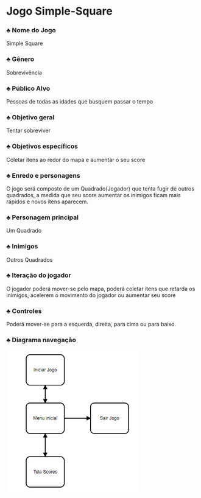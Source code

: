 # Jogo Simple-Square

### ♣ Nome do Jogo

Simple Square

### ♣ Gênero
Sobrevivência

### ♣ Público Alvo
Pessoas de todas as idades que busquem passar o tempo

### ♣ Objetivo geral
Tentar sobreviver

### ♣ Objetivos específicos
Coletar itens ao redor do mapa e aumentar o seu score

### ♣ Enredo e personagens
O jogo será composto de um Quadrado(Jogador) que tenta fugir de outros quadrados, a medida que seu score aumentar os inimigos ficam mais rápidos e novos itens aparecem.

### ♣ Personagem principal
Um Quadrado 

### ♣ Inimigos
Outros Quadrados

### ♣ Iteração do jogador
O jogador poderá mover-se pelo mapa, poderá coletar itens que retarda os inimigos, acelerem o movimento do jogador ou aumentar seu score

### ♣ Controles
Poderá mover-se para a esquerda, direita, para cima ou para baixo.

### ♣ Diagrama navegação

![alt text](https://raw.githubusercontent.com/Wescley-Brasil/Simple-Square/master/Diagrama.png)
